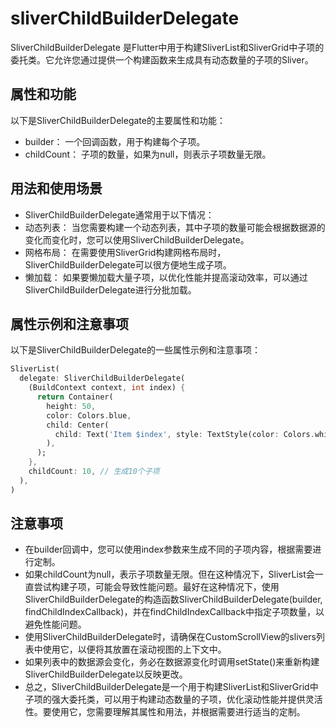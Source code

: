 # sliverChildBuilderDelegate

SliverChildBuilderDelegate 是Flutter中用于构建SliverList和SliverGrid中子项的委托类。它允许您通过提供一个构建函数来生成具有动态数量的子项的Sliver。

## 属性和功能

以下是SliverChildBuilderDelegate的主要属性和功能：

- builder： 一个回调函数，用于构建每个子项。
- childCount： 子项的数量，如果为null，则表示子项数量无限。

## 用法和使用场景

- SliverChildBuilderDelegate通常用于以下情况：
- 动态列表： 当您需要构建一个动态列表，其中子项的数量可能会根据数据源的变化而变化时，您可以使用SliverChildBuilderDelegate。
- 网格布局： 在需要使用SliverGrid构建网格布局时，SliverChildBuilderDelegate可以很方便地生成子项。
- 懒加载： 如果要懒加载大量子项，以优化性能并提高滚动效率，可以通过SliverChildBuilderDelegate进行分批加载。

## 属性示例和注意事项

以下是SliverChildBuilderDelegate的一些属性示例和注意事项：

```dart
SliverList(
  delegate: SliverChildBuilderDelegate(
    (BuildContext context, int index) {
      return Container(
        height: 50,
        color: Colors.blue,
        child: Center(
          child: Text('Item $index', style: TextStyle(color: Colors.white)),
        ),
      );
    },
    childCount: 10, // 生成10个子项
  ),
)
```

## 注意事项

- 在builder回调中，您可以使用index参数来生成不同的子项内容，根据需要进行定制。
- 如果childCount为null，表示子项数量无限。但在这种情况下，SliverList会一直尝试构建子项，可能会导致性能问题。最好在这种情况下，使用SliverChildBuilderDelegate的构造函数SliverChildBuilderDelegate(builder, findChildIndexCallback)，并在findChildIndexCallback中指定子项数量，以避免性能问题。
- 使用SliverChildBuilderDelegate时，请确保在CustomScrollView的slivers列表中使用它，以便将其放置在滚动视图的上下文中。
- 如果列表中的数据源会变化，务必在数据源变化时调用setState()来重新构建SliverChildBuilderDelegate以反映更改。
- 总之，SliverChildBuilderDelegate是一个用于构建SliverList和SliverGrid中子项的强大委托类，可以用于构建动态数量的子项，优化滚动性能并提供灵活性。要使用它，您需要理解其属性和用法，并根据需要进行适当的定制。
